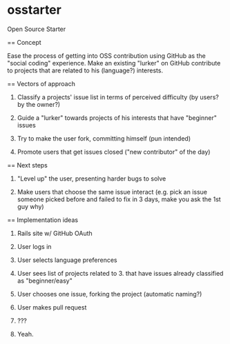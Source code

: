 osstarter
=========

Open Source Starter

== Concept

Ease the process of getting into OSS contribution using GitHub as the "social coding" experience.
Make an existing "lurker" on GitHub contribute to projects that are related to his (language?) interests.

== Vectors of approach

1. Classify a projects' issue list in terms of perceived difficulty (by users? by the owner?)

2. Guide a "lurker" towards projects of his interests that have "beginner" issues

3. Try to make the user fork, committing himself (pun intended)

4. Promote users that get issues closed ("new contributor" of the day)

== Next steps

1. "Level up" the user, presenting harder bugs to solve

2. Make users that choose the same issue interact (e.g. pick an issue someone picked before and failed to fix in 3 days, make you ask the 1st guy why)

== Implementation ideas

1. Rails site w/ GitHub OAuth

2. User logs in

3. User selects language preferences

4. User sees list of projects related to 3. that have issues already classified as "beginner/easy"

5. User chooses one issue, forking the project (automatic naming?)

6. User makes pull request

7. ???

8. Yeah.
